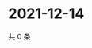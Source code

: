 # 2021-12-14

共 0 条

<!-- BEGIN WEIBO -->
<!-- 最后更新时间 Tue Dec 14 2021 11:15:09 GMT+0800 (China Standard Time) -->

<!-- END WEIBO -->
